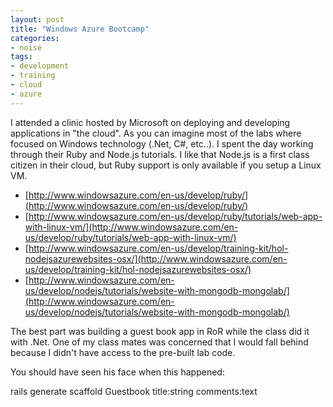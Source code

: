 ```yaml
---
layout: post
title: "Windows Azure Bootcamp"
categories:
- noise
tags:
- development
- training
- cloud
- azure
---
```


I attended a clinic hosted by Microsoft on deploying and developing applications in "the cloud".  As you can imagine most of the labs where focused on Windows technology (.Net, C#, etc..).
I spent the day working through their Ruby and Node.js tutorials.  I like that Node.js is a first class citizen in their cloud, but Ruby support is only available if you setup a Linux VM.

* [http://www.windowsazure.com/en-us/develop/ruby/](http://www.windowsazure.com/en-us/develop/ruby/)
* [http://www.windowsazure.com/en-us/develop/ruby/tutorials/web-app-with-linux-vm/](http://www.windowsazure.com/en-us/develop/ruby/tutorials/web-app-with-linux-vm/)
* [http://www.windowsazure.com/en-us/develop/training-kit/hol-nodejsazurewebsites-osx/](http://www.windowsazure.com/en-us/develop/training-kit/hol-nodejsazurewebsites-osx/)
* [http://www.windowsazure.com/en-us/develop/nodejs/tutorials/website-with-mongodb-mongolab/](http://www.windowsazure.com/en-us/develop/nodejs/tutorials/website-with-mongodb-mongolab/)

The best part was building a guest book app in RoR while the class did it with .Net.  One of my class mates was concerned that I would fall behind because I didn't have access to the pre-built lab code.

You should have seen his face when this happened:

  rails generate scaffold Guestbook title:string comments:text

